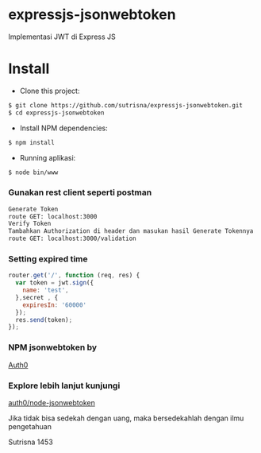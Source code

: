 # expressjs-jsonwebtoken
Implementasi JWT di Express JS

# Install
- Clone this project:
```bash
$ git clone https://github.com/sutrisna/expressjs-jsonwebtoken.git
$ cd expressjs-jsonwebtoken
```
- Install NPM dependencies:
```bash
$ npm install
```
- Running aplikasi:
```bash
$ node bin/www
```
### Gunakan rest client seperti postman

```bash
Generate Token
route GET: localhost:3000
Verify Token
Tambahkan Authorization di header dan masukan hasil Generate Tokennya
route GET: localhost:3000/validation
```
### Setting expired time

```js
router.get('/', function (req, res) {
  var token = jwt.sign({
    name: 'test',
  },secret , {
    expiresIn: '60000'
  });
  res.send(token);
});
```
### NPM jsonwebtoken by 
[Auth0](https://auth0.com)

### Explore lebih lanjut kunjungi 
[auth0/node-jsonwebtoken](https://github.com/auth0/node-jsonwebtoken)

Jika tidak bisa sedekah dengan uang, maka bersedekahlah dengan ilmu pengetahuan

Sutrisna 1453

